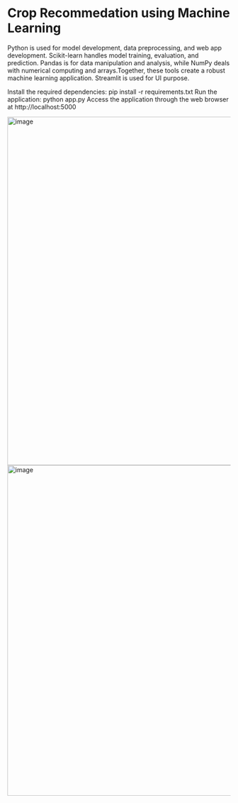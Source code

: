 # Crop Recommedation using Machine Learning 


Python is used for model development, data preprocessing, and web app development. Scikit-learn handles model training, evaluation, and prediction. Pandas is for data manipulation and analysis, while NumPy deals with numerical computing and arrays.Together, these tools create a robust machine learning application. Streamlit is used for UI purpose.


Install the required dependencies: pip install -r requirements.txt Run the application: python app.py Access the application through the web browser at http://localhost:5000

<img width="1911" height="785" alt="image" src="https://github.com/user-attachments/assets/4623c7bf-fa03-46c8-8a31-a666d90ae289" />


 <img width="965" height="745" alt="image" src="https://github.com/user-attachments/assets/5a95c160-339a-49bd-8104-8fd5f295a875" />




